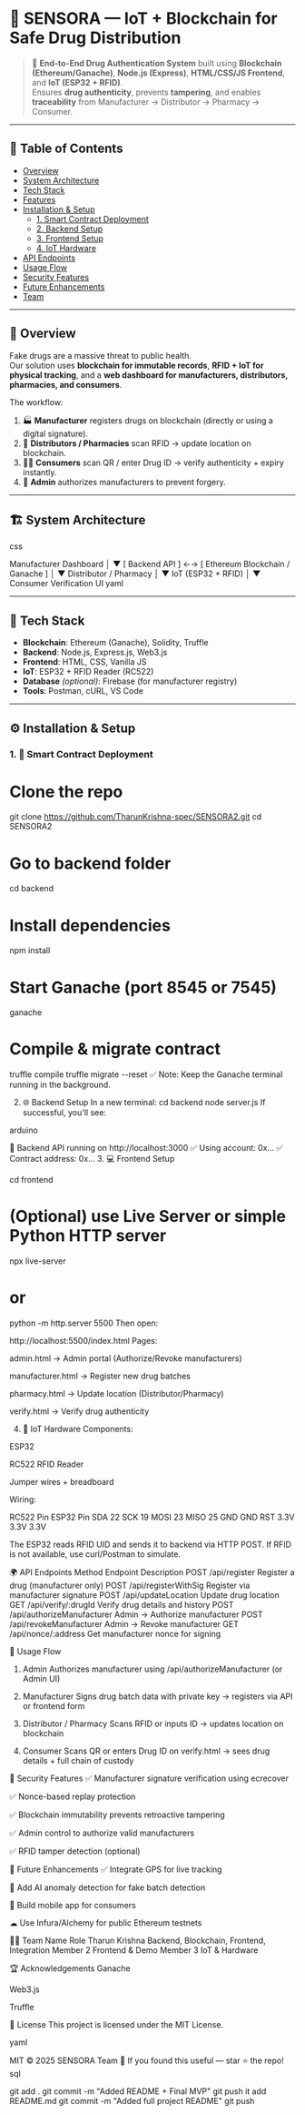 # 💊 SENSORA — IoT + Blockchain for Safe Drug Distribution

> 🚀 **End-to-End Drug Authentication System** built using **Blockchain (Ethereum/Ganache)**, **Node.js (Express)**, **HTML/CSS/JS Frontend**, and **IoT (ESP32 + RFID)**.  
> Ensures **drug authenticity**, prevents **tampering**, and enables **traceability** from Manufacturer → Distributor → Pharmacy → Consumer.

---

## 📌 Table of Contents
- [Overview](#-overview)
- [System Architecture](#-system-architecture)
- [Tech Stack](#-tech-stack)
- [Features](#-features)
- [Installation & Setup](#-installation--setup)
  - [1. Smart Contract Deployment](#1-smart-contract-deployment)
  - [2. Backend Setup](#2-backend-setup)
  - [3. Frontend Setup](#3-frontend-setup)
  - [4. IoT Hardware](#4-iot-hardware)
- [API Endpoints](#-api-endpoints)
- [Usage Flow](#-usage-flow)
- [Security Features](#-security-features)
- [Future Enhancements](#-future-enhancements)
- [Team](#-team)

---

## 🧠 Overview

Fake drugs are a massive threat to public health.  
Our solution uses **blockchain for immutable records**, **RFID + IoT for physical tracking**, and a **web dashboard for manufacturers, distributors, pharmacies, and consumers**.

The workflow:
1. 🏭 **Manufacturer** registers drugs on blockchain (directly or using a digital signature).  
2. 🚚 **Distributors / Pharmacies** scan RFID → update location on blockchain.  
3. 👩‍⚕️ **Consumers** scan QR / enter Drug ID → verify authenticity + expiry instantly.  
4. 🔐 **Admin** authorizes manufacturers to prevent forgery.

---

## 🏗 System Architecture

css
 
  Manufacturer Dashboard
         │
         ▼
  [ Backend API ]  ←→  [ Ethereum Blockchain / Ganache ]
         │
         ▼
  Distributor / Pharmacy
         │
         ▼
    IoT (ESP32 + RFID)
         │
         ▼
   Consumer Verification UI
yaml
 

---

## 🧰 Tech Stack

- **Blockchain**: Ethereum (Ganache), Solidity, Truffle  
- **Backend**: Node.js, Express.js, Web3.js  
- **Frontend**: HTML, CSS, Vanilla JS  
- **IoT**: ESP32 + RFID Reader (RC522)  
- **Database** *(optional)*: Firebase (for manufacturer registry)  
- **Tools**: Postman, cURL, VS Code

---

## ⚙ Installation & Setup

### 1. 📝 Smart Contract Deployment

# Clone the repo
git clone https://github.com/TharunKrishna-spec/SENSORA2.git
cd SENSORA2

# Go to backend folder
cd backend

# Install dependencies
npm install

# Start Ganache (port 8545 or 7545)
ganache

# Compile & migrate contract
truffle compile
truffle migrate --reset
✅ Note: Keep the Ganache terminal running in the background.

2. 🌐 Backend Setup
In a new terminal:
cd backend
node server.js
If successful, you'll see:

arduino
 
🚀 Backend API running on http://localhost:3000
✅ Using account: 0x...
✅ Contract address: 0x...
3. 💻 Frontend Setup
 
 
cd frontend
# (Optional) use Live Server or simple Python HTTP server
npx live-server
# or
python -m http.server 5500
Then open:

 
 
http://localhost:5500/index.html
Pages:

admin.html → Admin portal (Authorize/Revoke manufacturers)

manufacturer.html → Register new drug batches

pharmacy.html → Update location (Distributor/Pharmacy)

verify.html → Verify drug authenticity

4. 📡 IoT Hardware
Components:

ESP32

RC522 RFID Reader

Jumper wires + breadboard

Wiring:

RC522 Pin	ESP32 Pin
SDA	22
SCK	19
MOSI	23
MISO	25
GND	GND
RST	3.3V
3.3V	3.3V

The ESP32 reads RFID UID and sends it to backend via HTTP POST.
If RFID is not available, use curl/Postman to simulate.

🌍 API Endpoints
Method	Endpoint	Description
POST	/api/register	Register a drug (manufacturer only)
POST	/api/registerWithSig	Register via manufacturer signature
POST	/api/updateLocation	Update drug location
GET	/api/verify/:drugId	Verify drug details and history
POST	/api/authorizeManufacturer	Admin → Authorize manufacturer
POST	/api/revokeManufacturer	Admin → Revoke manufacturer
GET	/api/nonce/:address	Get manufacturer nonce for signing

🧪 Usage Flow
1. Admin
Authorizes manufacturer using /api/authorizeManufacturer (or Admin UI)

2. Manufacturer
Signs drug batch data with private key → registers via API or frontend form

3. Distributor / Pharmacy
Scans RFID or inputs ID → updates location on blockchain

4. Consumer
Scans QR or enters Drug ID on verify.html → sees drug details + full chain of custody

🔐 Security Features
✅ Manufacturer signature verification using ecrecover

✅ Nonce-based replay protection

✅ Blockchain immutability prevents retroactive tampering

✅ Admin control to authorize valid manufacturers

✅ RFID tamper detection (optional)

🚀 Future Enhancements
✅ Integrate GPS for live tracking

🧠 Add AI anomaly detection for fake batch detection

📱 Build mobile app for consumers

☁ Use Infura/Alchemy for public Ethereum testnets

👨‍💻 Team
Name	Role
Tharun Krishna	Backend, Blockchain, Frontend, Integration
Member 2	Frontend & Demo
Member 3	IoT & Hardware

🏆 Acknowledgements
Ganache

Web3.js

Truffle

📜 License
This project is licensed under the MIT License.

yaml
 
MIT © 2025 SENSORA Team
🌟 If you found this useful — star ⭐ the repo!
sql
 
git add .
git commit -m "Added README + Final MVP"
git push
it add README.md
git commit -m "Added full project README"
git push
